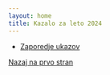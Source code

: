 ```yaml
---
layout: home
title: Kazalo za leto 2024
---
```


- [Zaporedje ukazov](zaporedje-ukazov.html)

[Nazaj na prvo stran](../index.md)
